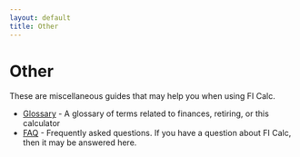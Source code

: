 ```yaml
---
layout: default
title: Other
---
```


# Other

These are miscellaneous guides that may help you when using FI Calc.

- [Glossary](/other/glossary/) - A glossary of terms related to finances,
  retiring, or this calculator
- [FAQ](/other/faq/) - Frequently asked questions. If you have a question about
  FI Calc, then it may be answered here.
